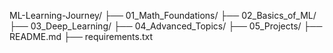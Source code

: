 ML-Learning-Journey/
├── 01_Math_Foundations/
├── 02_Basics_of_ML/
├── 03_Deep_Learning/
├── 04_Advanced_Topics/
├── 05_Projects/
├── README.md
├── requirements.txt
